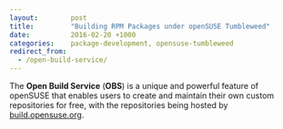 ```yaml
---
layout:        post
title:         "Building RPM Packages under openSUSE Tumbleweed"
date:          2016-02-20 +1000
categories:    package-development, opensuse-tumbleweed
redirect_from:
  - /open-build-service/
---
```


The **Open Build Service** (**OBS**) is a unique and powerful feature of openSUSE that enables users to create and maintain their own custom repositories for free, with the repositories being hosted by [build.opensuse.org](https://build.opensuse.org).
